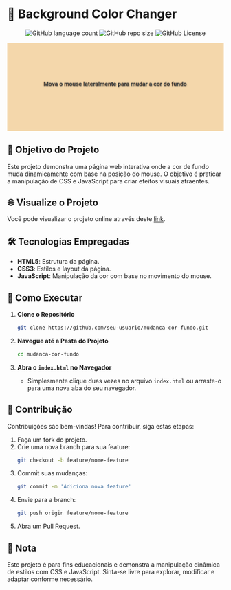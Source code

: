 <!-- Projeto Finalizado -->
# 🎨 Background Color Changer

<p align="center">
  <!-- Contador de linguagens do GitHub -->
  <img alt="GitHub language count" src="https://img.shields.io/github/languages/count/devAndreotti/colorful-background?color=FFF&labelColor=f2d5aa&style=flat-square">
  <!-- Tamanho do repositório no GitHub -->
  <img alt="GitHub repo size" src="https://img.shields.io/github/repo-size/devAndreotti/colorful-background?color=FFF&labelColor=f2d5aa&style=flat-square">
  <!-- Licença do GitHub -->
  <img alt="GitHub License" src="https://img.shields.io/github/license/devAndreotti/devAndreotti?color=FFF&labelColor=f2d5aa&style=flat-square">
</p>

<div align="center">
  <img src="./background.png" alt="Projeto Banner"/>
</div>

## 🎯 Objetivo do Projeto

Este projeto demonstra uma página web interativa onde a cor de fundo muda dinamicamente com base na posição do mouse. O objetivo é praticar a manipulação de CSS e JavaScript para criar efeitos visuais atraentes.

## 🌐 Visualize o Projeto

Você pode visualizar o projeto online através deste [link](https://devandreotti.github.io/colorful-background/).

## 🛠️ Tecnologias Empregadas

- **HTML5**: Estrutura da página.
- **CSS3**: Estilos e layout da página.
- **JavaScript**: Manipulação da cor com base no movimento do mouse.

## 🚀 Como Executar

1. **Clone o Repositório**
   ```bash
   git clone https://github.com/seu-usuario/mudanca-cor-fundo.git
   ```

2. **Navegue até a Pasta do Projeto**
   ```bash
   cd mudanca-cor-fundo
   ```

3. **Abra o `index.html` no Navegador**
   - Simplesmente clique duas vezes no arquivo `index.html` ou arraste-o para uma nova aba do seu navegador.

## 💪 Contribuição

Contribuições são bem-vindas! Para contribuir, siga estas etapas:

1. Faça um fork do projeto.
2. Crie uma nova branch para sua feature:
   ```bash
   git checkout -b feature/nome-feature
   ```
3. Commit suas mudanças:
   ```bash
   git commit -m 'Adiciona nova feature'
   ```
4. Envie para a branch:
   ```bash
   git push origin feature/nome-feature
   ```
5. Abra um Pull Request.

## 📌 Nota

Este projeto é para fins educacionais e demonstra a manipulação dinâmica de estilos com CSS e JavaScript. Sinta-se livre para explorar, modificar e adaptar conforme necessário.
